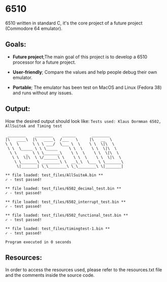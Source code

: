 # 6510
6510 written in standard C, it's the core project of a future project (Commodore 64 emulator).


## Goals:

- **Future project**;The main goal of this project is to develop a 6510 processor for a future project.

- **User-friendly**; Compare the values and help people debug their own emulator.

- **Portable**; The emulator has been test on MacOS and Linux (Fedora 38) and runs without any issues.


## Output:

How the desired output should look like:
`Tests used: Klaus Dormman 6502, AllSuiteA and Timing test`


```
 ________    ________    ______       ________
|\   ____\  |\   ____\  /___   \     |\   __  \
\ \  \      \ \ \ ___/  \___ \  \    \ \  \|\  \
 \ \  \_____ \ \ \_____     \ \  \    \ \  \|\  \
  \ \    _  \ \ \_______\    \ \  \    \ \  \|\  \
   \ \  \|\  \ \/______\ \    \ \  \    \ \  \|\  \
    \ \_______\ ________\ \  __\_\  \___ \ \_______\
     \|_______| \_\________\ \_\________\ \|_______|

** file loaded: test_files/AllSuiteA.bin **
✓ - test passed!

** file loaded: test_files/6502_decimal_test.bin **
✓ - test passed!

** file loaded: test_files/6502_interrupt_test.bin **
✓ - test passed!

** file loaded: test_files/6502_functional_test.bin **
✓ - test passed!

** file loaded: test_files/timingtest-1.bin **
✓ - test passed!

Program executed in 0 seconds
```


## Resources:

In order to access the resources used, please refer to the resources.txt file and the comments inside the source code.

